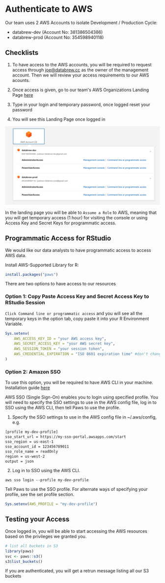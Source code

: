 # Authenticate to AWS

Our team uses 2 AWS Accounts to isolate Development / Production Cycle:
- databrew-dev (Account No: 381386504386)
- databrew-prod (Account No: 354598940118)

## Checklists
1. To have access to the AWS accounts, you will be required to request access through joe@databrew.cc as the owner of the management account. Then we will review your access requirements to our AWS acounts.

2. Once access is given, go to our team's AWS Organizations Landing Page [here](https://databrewllc.awsapps.com/start#/)

3. Type in your login and temporary password, once logged reset your password

4. You will see this Landing Page once logged in

![authentication](/images/aws_org_lp.png)

In the landing page you will be able to `Assume a Role` to AWS, meaning that you will get temporary access (1 hour) for visiting the console or using Access Key and Secret Keys for programmatic access.

## Programmatic Access for RStudio
We would like our data analysts to have programmatic access to access AWS data.

Install AWS-Supported Library for R:
```r
install.packages("paws")
```

There are two options to have access to our resources
### Option 1: Copy Paste Access Key and Secret Access Key to RStudio Session

 `Click Command line or programmatic access` and you will see all the temporary keys in the option tab, copy paste it into your R Environment Variable. 
```r
Sys.setenv(
    AWS_ACCESS_KEY_ID = "your AWS access key",
    AWS_SECRET_ACCESS_KEY = "your AWS secret key",
    AWS_SESSION_TOKEN = "your session token",
    AWS_CREDENTIAL_EXPIRATION = "ISO 8601 expiration time" #don't change the cred expiration
)
```

### Option 2: Amazon SSO

To use this option, you will be required to have AWS CLI in your machine. Installation guide [here](https://docs.aws.amazon.com/cli/latest/userguide/getting-started-install.html)

AWS SSO (Single Sign-On) enables you to login using specified profile. You will need to specify the SSO settings to use in the AWS config file, log in to SSO using the AWS CLI, then tell Paws to use the profile.

1. Specify the SSO settings to use in the AWS config file in ~/.aws/config, e.g.

```
[profile my-dev-profile]
sso_start_url = https://my-sso-portal.awsapps.com/start
sso_region = us-east-1
sso_account_id = 123456789011
sso_role_name = readOnly
region = us-west-2
output = json
```

2. Log in to SSO using the AWS CLI.
```
aws sso login --profile my-dev-profile
```
Tell Paws to use the SSO profile. For alternate ways of specifying your profile, see the set profile section.
```R
Sys.setenv(AWS_PROFILE = "my-dev-profile")
```

## Testing your Access
Once logged in, you will be able to start accessing the AWS resources based on the privileges we granted you.
```r
# list all buckets in S3
library(paws)
svc <- paws::s3()
s3$list_buckets()
```
If you are authenticated, you will get a retrun message listing all our S3 buckets
